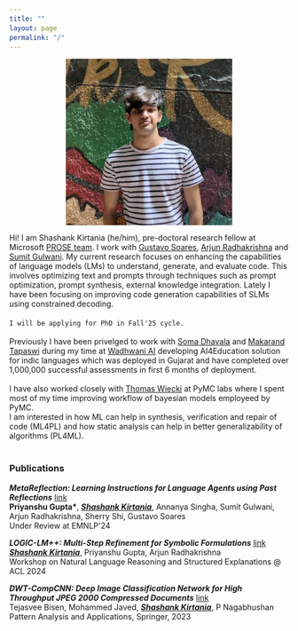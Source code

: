 ```yaml
---
title: ""
layout: page
permalink: "/"
---
```

<img src="blogs/images/me.png" alt="2023" width="300" height="300" style="display: block; margin: 0 auto">

        

Hi! I am Shashank Kirtania (he/him), pre-doctoral research fellow at Microsoft [PROSE team](https://www.microsoft.com/en-us/research/group/prose/). I work with [Gustavo Soares](https://www.microsoft.com/en-us/research/people/gsoares/), [Arjun Radhakrishna](https://www.microsoft.com/en-us/research/people/arradha/) and [Sumit Gulwani](https://www.microsoft.com/en-us/research/people/sumitg/). My current research focuses on enhancing the capabilities of language models (LMs) to understand, generate, and evaluate code. This involves optimizing text and prompts through techniques such as prompt optimization, prompt synthesis, external knowledge integration. Lately I have been focusing on improving code generation capabilities of SLMs using constrained decoding. <br><br>
`I will be applying for PhD in Fall'25 cycle.` <br><br>
Previously I have been privelged to work with [Soma Dhavala](https://scholar.google.com/citations?user=Rkh1zb8AAAAJ&hl=en) and [Makarand Tapaswi](https://makarandtapaswi.github.io/) during my time at [Wadhwani AI](https://www.wadhwaniai.org) developing AI4Education solution for indic languages which was deployed in Gujarat and have completed over 1,000,000 successful assessments in first 6 months of deployment. <br> <br>
I have also worked closely with [Thomas Wiecki](https://twiecki.io/) at PyMC labs where I spent most of my time improving workflow of bayesian models employeed by PyMC.
<br>
I am interested in how ML can help in synthesis, verification and repair of code (ML4PL) and how static analysis can help in better generalizability of algorithms (PL4ML).
<br>
<br>
### Publications
**_MetaReflection: Learning Instructions for Language Agents using Past Reflections_** [link](https://arxiv.org/abs/2405.13009)  
**Priyanshu Gupta\***, <ins>**_Shashank Kirtania_**</ins>, Annanya Singha, Sumit Gulwani, Arjun Radhakrishna, Sherry Shi, Gustavo Soares  
Under Review at EMNLP'24  

**_LOGIC-LM++: Multi-Step Refinement for Symbolic Formulations_** [link](https://aclanthology.org/2024.nlrse-1.6/)  
<ins>**_Shashank Kirtania_**</ins>, Priyanshu Gupta, Arjun Radhakrishna  
Workshop on Natural Language Reasoning and Structured Explanations @ ACL 2024  

**_DWT-CompCNN: Deep Image Classification Network for High Throughput JPEG 2000 Compressed Documents_** [link](https://scholar.google.com/citations?view_op=view_citation&hl=en&user=AT5hwWkAAAAJ&citation_for_view=AT5hwWkAAAAJ:u5HHmVD_uO8C)  
Tejasvee Bisen, Mohammed Javed, <ins>**_Shashank Kirtania_**</ins>, P Nagabhushan  
Pattern Analysis and Applications, Springer, 2023
